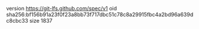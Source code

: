 version https://git-lfs.github.com/spec/v1
oid sha256:bf156b91a23f0f23a8bb73f717dbc51c78c8a29915fbc4a2bd96a639dc8cbc33
size 1837

